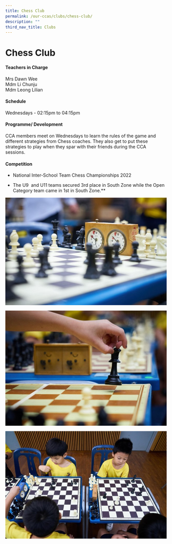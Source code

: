 ```yaml
---
title: Chess Club
permalink: /our-ccas/clubs/chess-club/
description: ""
third_nav_title: Clubs
---
```

# **Chess Club**


#### **Teachers in Charge**

Mrs Dawn Wee <br> Mdm Li Chunju <br> Mdm Leong Lilian

#### **Schedule**

Wednesdays - 02:15pm to 04:15pm

#### **Programme/ Development**

CCA members meet on Wednesdays to learn the rules of the game and different strategies from Chess coaches. They also get to put these strategies to play when they spar with their friends during the CCA sessions.
	
#### **Competition**

* National Inter-School Team Chess Championships 2022

* The U9&nbsp; and U11 teams secured 3rd place in South Zone while the Open Category team came in 1st in South Zone.**
 
![](/images/chess%20club.jpg)

![](/images/chess%20club%202.jpg)


![](/images/chess%20club%203.jpg)